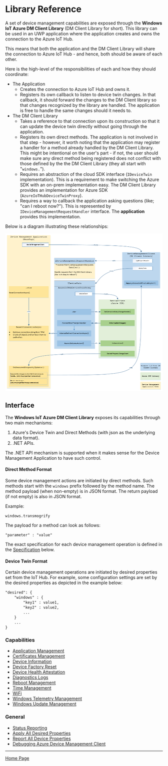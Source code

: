 # Library Reference

A set of device management capabilities are exposed through the **Windows IoT Azure DM Client Library** (DM Client Library for short). This library can be used in an UWP application where the application creates and owns the connection to the Azure IoT Hub.

This means that both the application and the DM Client Library will share the connection to Azure IoT Hub - and hence, both should be aware of each other.

Here is the high-level of the responsibilities of each and how they should coordinate:

- The Application
  - Creates the connection to Azure IoT Hub and owns it.
  - Registers its own callback to listen to device twin changes. In that callback, it should forward the changes to the DM Client library so that changes recognized by the library are handled. The application is free to handle the same changes should it needs to.
- The DM Client Library
  - Takes a reference to that connection upon its construction so that it can update the device twin directly without going through the application.
  - Registers its own direct methods. The application is not involved in that step - however, it worth noting that the application may register a handler for a method already handled by the DM Client Library. This might be intentional on the user's part - if not, the user should make sure any direct method being registered does not conflict with those defined by the the DM Client Library (they all start with "`windows.`").
  - Requires an abstraction of the cloud SDK interface (`IDeviceTwin` implementation). This is a requirement to make switching the Azure SDK with an on-prem implementation easy. The DM Client Library provides an implementation for Azure SDK (`AzureIoTHubDeviceTwinProxy`).
  - Requires a  way to callback the application asking questions (like; "can I reboot now?"). This is represented by `IDeviceManagementRequestHandler` interface. The **application** provides this implementation.

Below is a diagram illustrating these relationships:

<img src="dm-application-anatomy.png"/>

## Interface

The **Windows IoT Azure DM Client Library** exposes its capabilities through two main mechanisms:

1. Azure's Device Twin and Direct Methods (with json as the underlying data format).
2. .NET APIs.

The .NET API mechanism is supported when it makes sense for the Device Management Application to have such control.

#### Direct Method Format

Some device management actions are initiated by direct methods. Such methods start with the `windows` prefix followed by the method name. The method payload (when non-empty) is in JSON format. The return payload (if not empty) is also in JSON format.

Example:

```
windows.transmogrify
```

The payload for a method can look as follows:
```
"parameter" : "value"
```

The exact specification for each device management operation is defined in the [Specification](#specification) below.

#### Device Twin Format

Certain device management operations are initiated by desired properties set from the IoT Hub. For example, some configuration settings are set by the desired properties as depicted in the example below:

```
"desired": {
    "windows" : { 
        "key1" : value1,
        "key2" : value2,
        ...
    }
    ...
}
```

### Capabilities

- [Application Management](application-management.md)
- [Certificates Management](certificate-management.md)
- [Device Information](device-info.md)
- [Device Factory Reset](device-factory-reset.md)
- [Device Health Attestation](device-health-attestation.md)
- [Diagnostics Logs](diagnostic-logs-management.md)
- [Reboot Management](reboot-management.md)
- [Time Management](time-management.md)
- [WiFi](wifi-management.md)
- [Windows Telemetry Management](windows-telemetry-management.md)
- [Windows Update Management](windows-update-management.md)

### General

- [Status Reporting](status-reporting.md)
- [Apply All Desired Properties](apply-all-desired-properties.md)
- [Report All Device Properties](report-all-device-properties.md)
- [Debugging Azure Device Management Client](debugging.md)

----

[Home Page](../README.md)